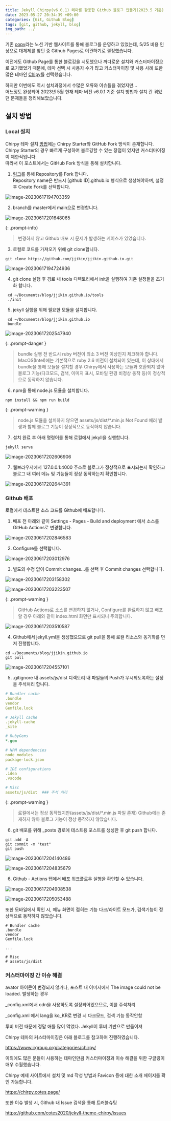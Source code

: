 ```yaml
---
title: Jekyll Chirpy(v6.0.1) 테마를 활용한 Github 블로그 만들기(2023.5 기준)
date: 2023-05-27 20:34:39 +09:00
categories: [Git, Github Blog]
tags: [git, github, jekyll, blog]
img_path: ../
---
```


기존 [oopy](https://www.oopy.io/)라는 노션 기반 웹사이트를 통해 블로그를 운영하고 있었는데, 5/25 비용 인상으로 대체제를 찾던 중 Github Pages로 이관하기로 결정했습니다.

이전에도 Github Page를 통한 블로깅을 시도했으나 까다로운 설치와 커스터마이징으로 포기했었기 때문에, 테마 선택 시 사용자 수가 많고 커스터마이징 및 사용 사례 또한 많은 테마인 [Chipy](https://github.com/cotes2020/jekyll-theme-chirpy)를 선택했습니다.

하지만 이번에도 역시 설치과정에서 수많은 오류와 이슈들을 겪었지만...  
어느정도 완성되어 2023년 5월 현재 테마 버전 v6.0.1 기준 설치 방법과 설치 간 겪었던 문제들을 정리해보았습니다.





## 설치 방법

### Local 설치

Chirpy 테마 설치 [방법](https://chirpy.cotes.page/posts/getting-started/)에는 Chirpy Starter와 GitHub Fork 방식이 존재합니다.
Chirpy Starter의 경우 빠르게 구성하여 블로깅할 수 있는 장점이 있지만 커스터마이징이 제한적입니다.<br>따라서 이 포스트에서는 GitHub Fork 방식을 통해 설치합니다.    

1. [링크](https://github.com/cotes2020/jekyll-theme-chirpy/fork)를 통해 Repository를 Fork 합니다.<br>Repository name은 반드시 [github ID].github.io 형식으로 생성해야하며, 설정 후 Create Fork를 선택합니다.

![image-20230617194703359](../assets/img/posts/image-20230617194703359.png)



2. branch를 master에서 main으로 변경합니다.

![image-20230617201648065](../assets/img/posts/image-20230617201648065.png)

{: .prompt-info}

>  변경하지 않고 Github 배포 시 문제가 발생하는 케이스가 있었습니다.



3. 로컬로 코드를 가져오기 위해 git clone합니다.

```shell
git clone https://github.com/jjikin/jjikin.github.io.git
```

![image-20230617194724936](../assets/img/posts/image-20230617194724936.png)



4. git clone 실행 후 경로 내 tools 디렉토리에서 init을 실행하여 기존 설정들을 초기화 합니다.

```shell
 cd ~/Documents/blog/jjikin.github.io/tools
 ./init
```



5. jekyll 실행을 위해 필요한 모듈을 설치합니다.

```shell
 cd ~/Documents/blog/jjikin.github.io
 bundle
```

![image-20230617202547940](../assets/img/posts/image-20230617202547940.png)

{: .prompt-danger }

> bundle 실행 전 반드시 ruby 버전이 최소 3 버전 이상인지 체크해야 합니다.
> MacOS(Intel)에는 기본적으로 ruby 2.6 버전이 설치되어 있는데, 이 상태에서 bundle을 통해 모듈을 설치할 경우 Chirpy에서 사용하는 모듈과 호환되지 않아 블로그 기능(다크모드, 검색, 이미지 표시, 모바일 환경 비정상 동작 등)이 정상적으로 동작하지 않습니다.



6. npm을 통해 node.js 모듈을 설치합니다.

```shell
npm install && npm run build
```

{: .prompt-warning }

> node.js 모듈을 설치하지 않으면 assets/js/dist/*.min.js Not Found 에러 발생과 함께 블로그 기능이 정상적으로 동작하지 않습니다.



7. 설치 완료 후 아래 명령어를 통해 로컬에서 jekyll을 실행합니다.

```shell
jekyll serve
```

![image-20230617202606906](../assets/img/posts/image-20230617202606906.png)



7. 웹브라우저에서 127.0.0.1:4000 주소로 블로그가 정상적으로 표시되는지 확인하고 블로그 내 여러 메뉴 및 기능들이 정상 동작하는지 확인합니다. 

![image-20230617202644391](../assets/img/posts/image-20230617202644391.png)







### Github 배포

로컬에서 테스트한 소스 코드를 Github에 배포합니다.

1. 배포 전 아래와 같이 Settings - Pages - Build and deployment 에서 소스를 GitHub Actions로 변경합니다.

![image-20230617202846583](../assets/img/posts/image-20230617202846583.png)



2. Configure를 선택합니다.

![image-20230617203012976](../assets/img/posts/image-20230617203012976.png)



3. 별도의 수정 없이 Commit changes...를 선택 후 Commit changes 선택합니다.

![image-20230617203158302](../assets/img/posts/image-20230617203158302.png)

![image-20230617203223507](../assets/img/posts/image-20230617203223507.png)



{: .prompt-warning }

> GitHub Actions로 소스를 변경하지 않거나, Configure를 완료하지 않고 배포할 경우 아래와 같이 index.html 화면만 표시되니 주의합니다.
>

![image-20230617203510587](../assets/img/posts/image-20230617203510587.png)

4. Github에서 jekyll.yml을 생성했으므로 git pull을 통해 로컬 리소스와 동기화를 먼저 진행합니다.

```shell
cd ~/Documents/blog/jjikin.github.io
git pull
```

![image-20230617204557101](../assets/img/posts/image-20230617204557101.png)



5. .gitignore 내 assets/js/dist 디렉토리 내 파일들의 Push가 무시되도록하는 설정을 주석처리 합니다.

```yaml
# Bundler cache
.bundle
vendor
Gemfile.lock

# Jekyll cache
.jekyll-cache
_site

# RubyGems
*.gem

# NPM dependencies
node_modules
package-lock.json

# IDE configurations
.idea
.vscode

# Misc
assets/js/dist  ### 주석 처리
```

{: .prompt-warning }

> 로컬에서는 정상 동작했지만(assets/js/dist/*.min.js 파일 존재) Github에는 존재하지 않아 블로그 기능이 정상 동작하지 않았습니다.



6. git 배포를 위해 _posts 경로에 테스트용 포스트를 생성한 후 git push 합니다.

```shell
git add -A
git commit -m "test"
git push
```

![image-20230617204140486](../assets/img/posts/image-20230617204140486.png)

![image-20230617204835679](../assets/img/posts/image-20230617204835679.png)



6. Github - Actions 탭에서 배포 워크플로우 실행을 확인할 수 있습니다.

![image-20230617204908538](../assets/img/posts/image-20230617204908538.png)

![image-20230617205053488](../assets/img/posts/image-20230617205053488.png)





또한 모바일에서 확인 시, 메뉴 화면이 접히는 기능 다크/라이트 모드가, 검색기능이 정상적으로 동작하지 않았습니다.



```
# Bundler cache
.bundle
vendor
Gemfile.lock

...

# Misc
# assets/js/dist
```





### 커스터마이징 간 이슈 해결

avator 아이콘이 변경되지 않거나, 포스트 내 이미지에서 The image could not be loaded. 발생하는 경우

_config.xml에서 cdn을 사용하도록 설정되어있으므로, 이를 주석처리







_config.xml 에서 lang을 ko_KR로 변경 시 다크모드, 검색 기능 동작안함







루비 버전 때문에 정말 애를 많이 먹었다. Jekyll이 루비 기반으로 만들어져



Chirpy 테마의 커스터마이징은 아래 블로그를 참고하여 진행하였습니다.

https://www.irgroup.org/categories/chirpy/

이외에도 많은 분들이 사용하는 테마인만큼 커스터마이징과 이슈 해결을 위한 구글링이 매우 수월했습니다.



Chirpy 예제 사이트에서 설치 및 md 작성 방법과 Favicon 등에 대한 소개 페이지를 확인 가능합니다.

https://chirpy.cotes.page/



또한 이슈 발생 시, Github 내 Issue 검색을 통해 트러블슈팅

https://github.com/cotes2020/jekyll-theme-chirpy/issues